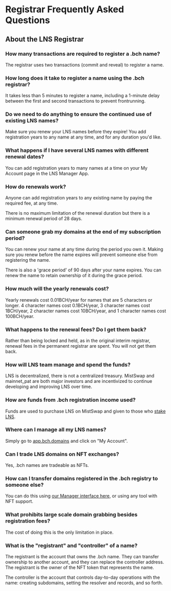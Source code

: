 # Registrar Frequently Asked Questions

## About the LNS Registrar

### How many transactions are required to register a .bch name?

The registrar uses two transactions (commit and reveal) to register a name.

### How long does it take to register a name using the .bch registrar?

It takes less than 5 minutes to register a name, including a 1-minute delay between the first and second transactions to prevent frontrunning.

### Do we need to do anything to ensure the continued use of existing LNS names?

Make sure you renew your LNS names before they expire! You add registration years to any name at any time, and for any duration you'd like.

### What happens if I have several LNS names with different renewal dates?

You can add registration years to many names at a time on your My Account page in the LNS Manager App.

### How do renewals work?

Anyone can add registration years to any existing name by paying the required fee, at any time.

There is no maximum limitation of the renewal duration but there is a minimum renewal period of 28 days.

### Can someone grab my domains at the end of my subscription period?

You can renew your name at any time during the period you own it. Making sure you renew before the name expires will prevent someone else from registering the name.

There is also a 'grace period' of 90 days after your name expires. You can renew the name to retain ownership of it during the grace period.

### How much will the yearly renewals cost?

Yearly renewals cost 0.01BCH/year for names that are 5 characters or longer. 4 character names cost 0.1BCH/year, 3 character names cost 1BCH/year, 2 character names cost 10BCH/year, and 1 character names cost 100BCH/year.

### What happens to the renewal fees? Do I get them back?

Rather than being locked and held, as in the original interim registrar, renewal fees in the permanent registrar are spent. You will not get them back.

### How will LNS team manage and spend the funds?

LNS is decentralized, there is not a centralized treasury. MistSwap and mainnet\_pat are both major investors and are incentivized to continue developing and improving LNS over time.

### How are funds from .bch registration income used?

Funds are used to purchase LNS on MistSwap and given to those who [stake LNS](https://app.bch.domains/stake).

### Where can I manage all my LNS names?

Simply go to [app.bch.domains](https://app.bch.domains) and click on "My Account".

### Can I trade LNS domains on NFT exchanges?

Yes, .bch names are tradeable as NFTs.

### How can I transfer domains registered in the .bch registry to someone else?

You can do this using [our Manager interface here](https://app.bch.domains), or using any tool with NFT support.

### What prohibits large scale domain grabbing besides registration fees?

The cost of doing this is the only limitation in place.

### What is the "registrant" and "controller" of a name?

The registrant is the account that owns the .bch name. They can transfer ownership to another account, and they can replace the controller address. The registrant is the owner of the NFT token that represents the name.

The controller is the account that controls day-to-day operations with the name: creating subdomains, setting the resolver and records, and so forth.
